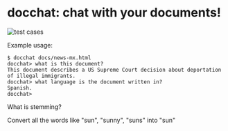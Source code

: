 # docchat: chat with your documents!

![test cases](https://github.com/shaedelany/docchat/workflows/tests/badge.svg)

Example usage:

```
$ docchat docs/news-mx.html
docchat> what is this document?
This document describes a US Supreme Court decision about deportation of illegal immigrants.
docchat> what language is the document written in?
Spanish.
docchat> 
```

What is stemming?

Convert all the words like "sun", "sunny", "suns" into "sun"